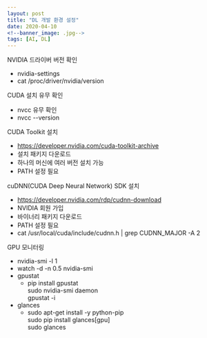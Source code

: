 ```yaml
---
layout: post
title: "DL 개발 환경 설정"
date: 2020-04-10
<!--banner_image: .jpg-->
tags: [AI, DL]
---
```

NVIDIA 드라이버 버전 확인
- nvidia-settings
- cat /proc/driver/nvidia/version

CUDA 설치 유무 확인
- nvcc 유무 확인
- nvcc --version

CUDA Toolkit 설치
- https://developer.nvidia.com/cuda-toolkit-archive
- 설치 패키지 다운로드
- 하나의 머신에 여러 버전 설치 가능
- PATH 설정 필요

cuDNN(CUDA Deep Neural Network) SDK 설치
- https://developer.nvidia.com/rdp/cudnn-download
- NVIDIA 회원 가입
- 바이너리 패키지 다운로드
- PATH 설정 필요
- cat /usr/local/cuda/include/cudnn.h | grep CUDNN_MAJOR -A 2

GPU 모니터링
- nvidia-smi -l 1
- watch -d -n 0.5 nvidia-smi
- gpustat
	- pip install gpustat   
	  sudo nvidia-smi daemon   
	  gpustat -i
- glances
	- sudo apt-get install -y python-pip   
	  sudo pip install glances[gpu]   
	  sudo glances